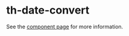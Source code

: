 # th-date-convert

See the [component page](http://nishacodes.github.io/th-date-convert) for more information.
